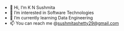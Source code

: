 - 👋 Hi, I’m K N Sushmita
- 👀 I’m interested in Software Technologies 
- 🌱 I’m currently learning Data Engineering
- 📫 You can reach me @sushmitashetty29@gmail.com

<!---
sushshetty/sushshetty is a ✨ special ✨ repository because its `README.md` (this file) appears on your GitHub profile.
You can click the Preview link to take a look at your changes.
--->
